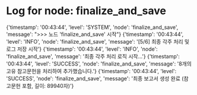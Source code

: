 # Log for node: finalize_and_save

{'timestamp': '00:43:44', 'level': 'SYSTEM', 'node': 'finalize_and_save', 'message': ">>> 노드 'finalize_and_save' 시작"}
{'timestamp': '00:43:44', 'level': 'INFO', 'node': 'finalize_and_save', 'message': '[5/6] 최종 각주 처리 및 로그 저장 시작'}
{'timestamp': '00:43:44', 'level': 'INFO', 'node': 'finalize_and_save', 'message': '최종 각주 처리 로직 시작...'}
{'timestamp': '00:43:44', 'level': 'SUCCESS', 'node': 'finalize_and_save', 'message': '8개의 고유 참고문헌을 처리하여 추가했습니다.'}
{'timestamp': '00:43:44', 'level': 'SUCCESS', 'node': 'finalize_and_save', 'message': '최종 보고서 생성 완료 (참고문헌 포함, 길이: 89940자)'}